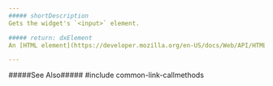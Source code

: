 ```yaml
---
##### shortDescription
Gets the widget's `<input>` element.

##### return: dxElement
An [HTML element](https://developer.mozilla.org/en-US/docs/Web/API/HTMLElement) or a [jQuery element](https://api.jquery.com/Types/#jQuery) when you use jQuery.

---
```

#####See Also#####
#include common-link-callmethods